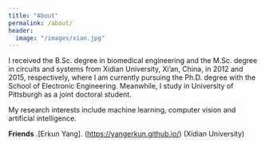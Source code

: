 ```yaml
---
title: "About"
permalink: /about/
header:
  image: "/images/xian.jpg"
---
```


I received the B.Sc. degree in biomedical engineering and the M.Sc. degree in circuits and
systems from Xidian University, Xi’an, China, in 2012 and 2015, respectively, where I am currently
pursuing the Ph.D. degree with the School of Electronic Engineering.
Meanwhile, I study in University of Pittsburgh as a joint doctoral student.

My research interests include machine learning, computer vision and artificial intelligence.



**Friends**
.[Erkun Yang]. (https://yangerkun.github.io/) (Xidian University)

